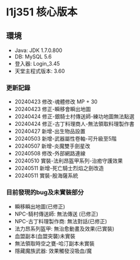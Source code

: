 # l1j351 核心版本
## 環境
- Java: JDK 1.7.0.800
- DB: MySQL 5.6
- 登入器: Login_3.45
- 天堂主程式版本: 3.60 

### 更新記錄
- 20240423 修改-魂體修改 MP + 30
- 20240423 修正-瞬移會瞬出地圖
- 20240424 修正-銀騎士村傳送師-練功地圖無法點選
- 20240424 修正-古丁料理商人-無法領取料理製作書
- 20240427 新增-出生物品設置
- 20240503 新增-武器屬性卷軸-可升級至5階
- 20240507 新增-炎魔雙手劍星改
- 20240508 修改-外部網路連線
- 20240510 實裝-法利昂盔甲系列-治癒守護效果
- 20240511 新增-死亡騎士烈焰之劍改造
- 20240511 實裝-殷海薩系統

### 目前發現的bug及未實裝部分
- 瞬移瞬出地圖(已修正)
- NPC-騎村傳送師: 無法傳送 (已修正)
- NPC-古丁料理製作商: 無法對話(已修正)
- 法力昂系列盔甲: 無治愈動畫及效果(已實裝)
- 血盟副本(血盟突襲)未實裝
- 無法領取時空之甕-哈汀副本未實裝
- 隱藏魔族武器: 效果觸發沒吸血/魔